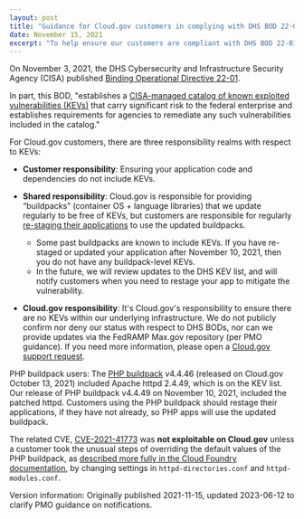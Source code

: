 ```yaml
---
layout: post
title: "Guidance for Cloud.gov customers in complying with DHS BOD 22-01"
date: November 15, 2021
excerpt: "To help ensure our customers are compliant with DHS BOD 22-01, the Cloud.gov team has provided some guidance on buildpack usage and updates"
---
```


On November 3, 2021, the DHS Cybersecurity and Infrastructure Security Agency (CISA) published [Binding Operational Directive 22-01](https://cyber.dhs.gov/bod/22-01/).

In part, this BOD, "establishes a [CISA-managed catalog of known exploited vulnerabilities (KEVs)](https://cisa.gov/known-exploited-vulnerabilities) that carry significant risk to the federal enterprise and establishes requirements for agencies to remediate any such vulnerabilities included in the catalog."

For Cloud.gov customers, there are three responsibility realms with respect to KEVs:

* **Customer responsibility**: Ensuring your application code and dependencies do not include KEVs.

* **Shared responsibility**: Cloud.gov is responsible for providing “buildpacks” (container OS + language libraries) that we update regularly to be free of KEVs, but customers are responsible for regularly [re-staging their applications](https://docs.cloudfoundry.org/devguide/deploy-apps/start-restart-restage.html#restage) to use the updated buildpacks.

    - Some past buildpacks are known to include KEVs. If you have re-staged or updated your application after November 10, 2021, then you do not have any buildpack-level KEVs.
    - In the future, we will review updates to the DHS KEV list, and will notify customers when you need to restage your app to mitigate the vulnerability.

* **Cloud.gov responsibility**: It's Cloud.gov's responsibility to ensure there are no KEVs within our underlying infrastructure. We do not publicly confirm nor deny our status with respect to DHS BODs, nor can we provide updates via the FedRAMP Max.gov repository (per PMO guidance). If you need more information, please open a [Cloud.gov support request]({{site.baseurl}}/contact/#support-for-people-who-use-cloudgov).

PHP buildpack users: The [PHP buildpack](https://github.com/cloudfoundry/php-buildpack/releases) v4.4.46 (released on Cloud.gov October 13, 2021) included Apache httpd 2.4.49, which is on the KEV list. Our release of PHP buildpack v4.4.49 on November 10, 2021, included the patched httpd. Customers using the PHP buildpack should restage their applications, if they have not already, so PHP apps will use the updated buildpack. 

The related CVE, [CVE-2021-41773](https://nvd.nist.gov/vuln/detail/CVE-2021-41773) was **not exploitable on Cloud.gov** unless a customer took the unusual steps of overriding the default values of the PHP buildpack, as [described more fully in the Cloud Foundry documentation](https://docs.cloudfoundry.org/buildpacks/php/gsg-php-config.html), by changing settings in `httpd-directories.conf` and `httpd-modules.conf`.

Version information: Originally published 2021-11-15, updated 2023-06-12 to clarify PMO guidance on notifications.